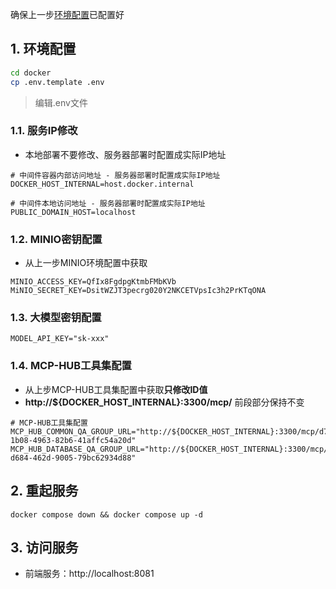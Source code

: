 确保上一步[环境配置](environment.md)已配置好

## 1. **环境配置**
```bash
cd docker 
cp .env.template .env 
```

> 编辑.env文件

### 1.1. **服务IP修改**
- 本地部署不要修改、服务器部署时配置成实际IP地址
```angular2html
# 中间件容器内部访问地址 - 服务器部署时配置成实际IP地址
DOCKER_HOST_INTERNAL=host.docker.internal

# 中间件本地访问地址 - 服务器部署时配置成实际IP地址
PUBLIC_DOMAIN_HOST=localhost
```
### 1.2. **MINIO密钥配置**
- 从上一步MINIO环境配置中获取
```angular2html
MINIO_ACCESS_KEY=QfIx8FgdpgKtmbFMbKVb
MiNIO_SECRET_KEY=DsitWZJT3pecrg020Y2NKCETVpsIc3h2PrKTqONA
```

### 1.3. **大模型密钥配置**
```angular2html
MODEL_API_KEY="sk-xxx"
```

### 1.4. **MCP-HUB工具集配置**
- 从上步MCP-HUB工具集配置中获取**只修改ID值**
- **http://${DOCKER_HOST_INTERNAL}:3300/mcp/** 前段部分保持不变
```angular2html
# MCP-HUB工具集配置
MCP_HUB_COMMON_QA_GROUP_URL="http://${DOCKER_HOST_INTERNAL}:3300/mcp/d7af20c7-1b08-4963-82b6-41affc54a20d"
MCP_HUB_DATABASE_QA_GROUP_URL="http://${DOCKER_HOST_INTERNAL}:3300/mcp/71a21b11-d684-462d-9005-79bc62934d88"
```


## 2. **重起服务**
```angular2html
docker compose down && docker compose up -d
```

## 3. **访问服务**
- 前端服务：http://localhost:8081